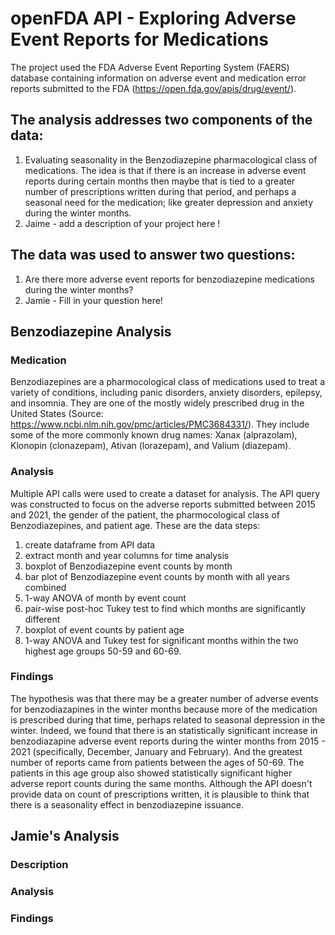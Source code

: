 # openFDA API - Exploring Adverse Event Reports for Medications

The project used the FDA Adverse Event Reporting System (FAERS) database containing information on adverse event and medication error reports submitted to the FDA (https://open.fda.gov/apis/drug/event/).

## The analysis addresses two components of the data:
1. Evaluating seasonality in the Benzodiazepine pharmacological class of medications.  The idea is that if there is an increase in adverse event reports during certain months then maybe that is tied to a greater number of prescriptions written during that period, and perhaps a seasonal need for the medication; like greater depression and anxiety during the winter months.
2. Jaime - add a description of your project here !

## The data was used to answer two questions:
1. Are there more adverse event reports for benzodiazepine medications during the winter months?
2. Jamie - Fill in your question here!

## Benzodiazepine Analysis
### Medication
Benzodiazepines are a pharmocological class of medications used to treat a variety of conditions, including panic disorders, anxiety disorders, epilepsy, and insomnia. They are one of the mostly widely prescribed drug in the United States (Source: https://www.ncbi.nlm.nih.gov/pmc/articles/PMC3684331/).  They include some of the more commonly known drug names: Xanax (alprazolam), Klonopin (clonazepam), Ativan (lorazepam), and Valium (diazepam).
### Analysis
Multiple API calls were used to create a dataset for analysis.  The API query was constructed to focus on the adverse reports submitted between 2015 and 2021, the gender of the patient, the pharmocological class of Benzodiazepines, and patient age.  These are the data steps:
1. create dataframe from API data
2. extract month and year columns for time analysis
3. boxplot of Benzodiazepine event counts by month
4. bar plot of Benzodiazepine event counts by month with all years combined
5. 1-way ANOVA of month by event count
6. pair-wise post-hoc Tukey test to find which months are significantly different
7. boxplot of event counts by patient age
8. 1-way ANOVA and Tukey test for significant months within the two highest age groups 50-59 and 60-69.
### Findings
The hypothesis was that there may be a greater number of adverse events for benzodiazapines in the winter months because more of the medication is prescribed during that time, perhaps related to seasonal depression in the winter.  Indeed, we found that there is an statistically significant increase in benzodiazapine adverse event reports during the winter months from 2015 - 2021 (specifically, December, January and February).  And the greatest number of reports came from patients between the ages of 50-69.  The patients in this age group also showed statistically significant higher adverse report counts during the same months.  Although the API doesn't provide data on count of prescriptions written, it is plausible to think that there is a seasonality effect in benzodiazepine issuance.

## Jamie's Analysis
### Description

### Analysis

### Findings


